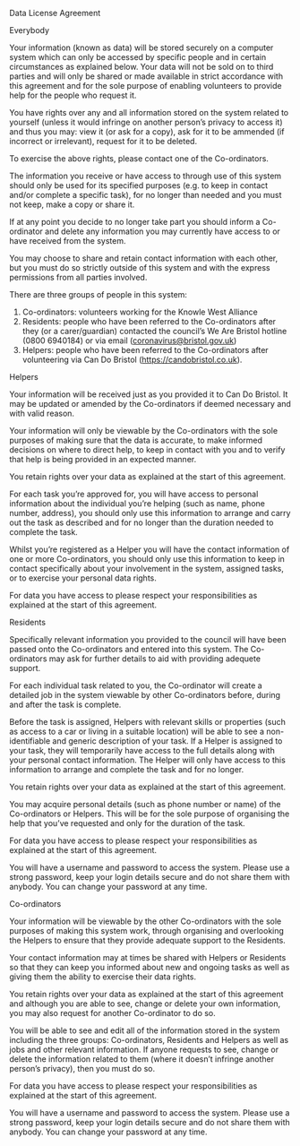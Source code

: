 Data License Agreement


Everybody

Your information (known as data) will be stored securely on a computer system which can only be accessed by specific people and in certain circumstances as explained below. Your data will not be sold on to third parties and will only be shared or made available in strict accordance with this agreement and for the sole purpose of enabling volunteers to provide help for the people who request it.

You have rights over any and all information stored on the system related to yourself (unless it would infringe on another person’s privacy to access it) and thus you may:
view it (or ask for a copy),
ask for it to be ammended (if incorrect or irrelevant),
request for it to be deleted.

To exercise the above rights, please contact one of the Co-ordinators.

The information you receive or have access to through use of this system should only be used for its specified purposes (e.g. to keep in contact and/or complete a specific task), for no longer than needed and you must not keep, make a copy or share it.

If at any point you decide to no longer take part you should inform a Co-ordinator and delete any information you may currently have access to or have received from the system.

You may choose to share and retain contact information with each other, but you must do so strictly outside of this system and with the express permissions from all parties involved.




There are three groups of people in this system:
1. Co-ordinators: volunteers working for the Knowle West Alliance
2. Residents: people who have been referred to the Co-ordinators after they (or a carer/guardian) contacted the council’s We Are Bristol hotline (0800 6940184) or via email (coronavirus@bristol.gov.uk)
3. Helpers: people who have been referred to the Co-ordinators after volunteering via Can Do Bristol (https://candobristol.co.uk).



Helpers

Your information will be received just as you provided it to Can Do Bristol. It may be updated or amended by the Co-ordinators if deemed necessary and with valid reason.

Your information will only be viewable by the Co-ordinators with the sole purposes of making sure that the data is accurate, to make informed decisions on where to direct help, to keep in contact with you and to verify that help is being provided in an expected manner.

You retain rights over your data as explained at the start of this agreement.

For each task you’re approved for, you will have access to personal information about the individual you’re helping (such as name, phone number, address), you should only use this information to arrange and carry out the task as described and for no longer than the duration needed to complete the task.

Whilst you’re registered as a Helper you will have the contact information of one or more Co-ordinators, you should only use this information to keep in contact specifically about your involvement in the system, assigned tasks, or to exercise your personal data rights.

For data you have access to please respect your responsibilities as explained at the start of this agreement.



Residents

Specifically relevant information you provided to the council will have been passed onto the Co-ordinators and entered into this system. The Co-ordinators may ask for further details to aid with providing adequete support.

For each individual task related to you, the Co-ordinator will create a detailed job in the system viewable by other Co-ordinators before, during and after the task is complete.

Before the task is assigned, Helpers with relevant skills or properties (such as access to a car or living in a suitable location) will be able to see a non-identifiable and generic description of your task. If a Helper is assigned to your task, they will temporarily have access to the full details along with your personal contact information. The Helper will only have access to this information to arrange and complete the task and for no longer.

You retain rights over your data as explained at the start of this agreement.

You may acquire personal details (such as phone number or name) of the Co-ordinators or Helpers. This will be for the sole purpose of organising the help that you’ve requested and only for the duration of the task.

For data you have access to please respect your responsibilities as explained at the start of this agreement.

You will have a username and password to access the system. Please use a strong password, keep your login details secure and do not share them with anybody. You can change your password at any time.



Co-ordinators

Your information will be viewable by the other Co-ordinators with the sole purposes of making this system work, through organising and overlooking the Helpers to ensure that they provide adequate support to the Residents. 

Your contact information may at times be shared with Helpers or Residents so that they can keep you informed about new and ongoing tasks as well as giving them the ability to exercise their data rights.

You retain rights over your data as explained at the start of this agreement and although you are able to see, change or delete your own information, you may also request for another Co-ordinator to do so.

You will be able to see and edit all of the information stored in the system including the three groups: Co-ordinators, Residents and Helpers as well as jobs and other relevant information. If anyone requests to see, change or delete the information related to them (where it doesn’t infringe another person’s privacy), then you must do so.

For data you have access to please respect your responsibilities as explained at the start of this agreement.

You will have a username and password to access the system. Please use a strong password, keep your login details secure and do not share them with anybody. You can change your password at any time.